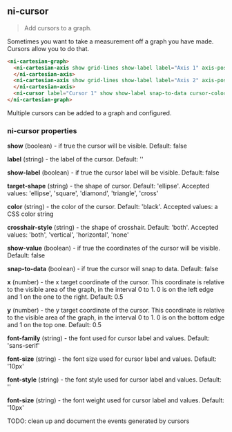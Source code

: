 ## ni-cursor

> Add cursors to a graph.

Sometimes you want to take a measurement off a graph you have made. Cursors allow
you to do that.

```html
<ni-cartesian-graph>
  <ni-cartesian-axis show grid-lines show-label label="Axis 1" axis-position='bottom'>
  </ni-cartesian-axis>
  <ni-cartesian-axis show grid-lines show-label label="Axis 2" axis-position='top'>
  </ni-cartesian-axis>
  <ni-cursor label="Cursor 1" show show-label snap-to-data cursor-color="#40d387"></ni-cursor>
</ni-cartesian-graph>
```
Multiple cursors can be added to a graph and configured.


### ni-cursor properties
   

**show** (boolean) - if true the cursor will be visible. Default: false

**label** (string) - the label of the cursor. Default: '' 

**show-label** (boolean) - if true the cursor label will be visible.
       Default: false 

**target-shape** (string) - the shape of cursor. Default: 'ellipse'.
Accepted values: 'ellipse', 'square', 'diamond', 'triangle', 'cross'


**color** (string) - the color of the cursor. Default: 'black'.
Accepted values: a CSS color string


**crosshair-style** (string) - the shape of crosshair. Default: 'both'.
Accepted values: 'both', 'vertical', 'horizontal', 'none'


**show-value** (boolean) - if true the coordinates of the cursor will
       be visible. Default: false 

**snap-to-data** (boolean) - if true the cursor will snap to data.
       Default: false 

**x** (number) - the x target coordinate of the cursor. This coordinate
       is relative to the visible area of the graph, in the interval 0 to 1.
       0 is on the left edge and 1 on the one to the right.
       Default: 0.5 

**y** (number) - the y target coordinate of the cursor. This coordinate
       is relative to the visible area of the graph, in the interval 0 to 1.
       0 is on the bottom edge and 1 on the top one.
       Default: 0.5 

**font-family** (string) - the font used for cursor label and values.
       Default: 'sans-serif' 

**font-size** (string) - the font size used for cursor label and values.
       Default: '10px' 

**font-style** (string) - the font style used for cursor label and values.
       Default: '' 

**font-size** (string) - the font weight used for cursor label and values.
       Default: '10px' 

TODO: clean up and document the events generated by cursors
